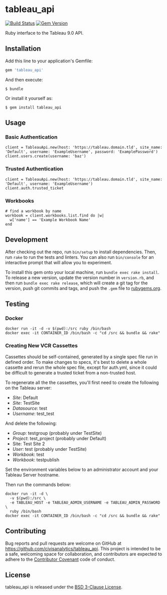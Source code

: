 # tableau_api

[![Build Status](https://travis-ci.org/civisanalytics/tableau_api.svg?branch=master)](https://travis-ci.org/civisanalytics/tableau_api)
[![Gem Version](https://badge.fury.io/rb/tableau_api.svg)](http://badge.fury.io/rb/tableau_api)

Ruby interface to the Tableau 9.0 API.

## Installation

Add this line to your application's Gemfile:

```ruby
gem 'tableau_api'
```

And then execute:

    $ bundle

Or install it yourself as:

    $ gem install tableau_api

## Usage

### Basic Authentication
```
client = TableauApi.new(host: 'https://tableau.domain.tld', site_name: 'Default', username: 'ExampleUsername', password: 'ExamplePassword')
client.users.create(username: 'baz')
```

### Trusted Authentication
```
client = TableauApi.new(host: 'https://tableau.domain.tld', site_name: 'Default', username: 'ExampleUsername')
client.auth.trusted_ticket
```

### Workbooks
```
# find a workbook by name
workbook = client.workbooks.list.find do |w|
  w['name'] == 'Example Workbook Name'
end
```

## Development

After checking out the repo, run `bin/setup` to install dependencies. Then, run `rake` to run the tests and linters. You can also run `bin/console` for an interactive prompt that will allow you to experiment.

To install this gem onto your local machine, run `bundle exec rake install`. To release a new version, update the version number in `version.rb`, and then run `bundle exec rake release`, which will create a git tag for the version, push git commits and tags, and push the `.gem` file to [rubygems.org](https://rubygems.org).

## Testing

### Docker

```
docker run -it -d -v $(pwd):/src ruby /bin/bash
docker exec -it CONTAINER_ID /bin/bash -c "cd /src && bundle && rake"
```

### Creating New VCR Cassettes

Cassettes should be self-contained, generated by a single spec file
run in defined order. To make changes to specs, it's best to delete a whole cassette
and rerun the whole spec file, except for auth.yml, since it could be difficult to
generate a trusted ticket from a non-trusted host.

To regenerate all the the cassettes, you'll first need to create the following on the Tableau server:
* *Site*: Default
* *Site*: TestSite
 * *Datasource*: test
 * *Username*: test_test

And delete the following:
* *Group*: testgroup (probably under TestSite)
* *Project*: test_project (probably under Default)
* Site: Test Site 2
* *User*: test (probably under TestSite)
* *Workbook*: test
* *Workbook*: testpublish

Set the environment variables below to an administrator account and your Tableau Server hostname.

Then run the commands below:

```
docker run -it -d \
  -v $(pwd):/src \
  -e TABLEAU_HOST -e TABLEAU_ADMIN_USERNAME -e TABLEAU_ADMIN_PASSWORD \
  ruby /bin/bash
docker exec -it CONTAINER_ID /bin/bash -c "cd /src && bundle && rake"
```

## Contributing

Bug reports and pull requests are welcome on GitHub at https://github.com/civisanalytics/tableau_api. This project is intended to be a safe, welcoming space for collaboration, and contributors are expected to adhere to the [Contributor Covenant](http://contributor-covenant.org) code of conduct.

## License

tableau_api is released under the [BSD 3-Clause License](LICENSE.txt).
